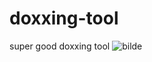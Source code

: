 # doxxing-tool

super good doxxing tool
![bilde](https://github.com/user-attachments/assets/9828f13d-7f9f-4464-a737-9edf54264011)
